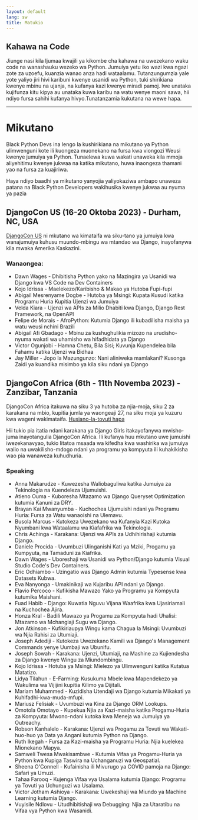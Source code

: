 ```yaml
---
layout: default
lang: sw
title: Matukio
---
```


## Kahawa na Code

Jiunge nasi kila Ijumaa kwajili ya kikombe cha kahawa na uwezekano waku code na wanashauku wezeko wa Python. Jumuiya yetu iko wazi kwa ngazi zote za uzoefu, kuanzia wanao anza hadi wataalamu. Tutanzungumzia yale yote yaliyo jiri hivi karibuni kwenye usanidi wa Python, tuki shirikiana kwenye mbinu na ujanja, na kufanya kazi kwenye miradi pamoj. Iwe unataka kujifunza kitu kipya au unataka kuwa karibu na watu wenye maoni sawa, hii ndiyo fursa sahihi kufanya hivyo.Tunatanzamia kukutana na wewe hapa.

---

# Mikutano

Black Python Devs ina lengo la kushirikiana na mikutano ya Python ulimwenguni kote ili kuongeza muonekano na fursa kwa viongozi Weusi kwenye jumuiya ya Python. Tunaelewa kuwa wakati unaweka kila mmoja aliyehitimu kwenye jukwaa na katika mikutano, huwa inaongeza thamani yao na fursa za kuajiriwa.

<!--
Kuongeza mkutano mojawapo ya yafuatayo yapaswa kufuatiliwa

1. Mwanachama wa Black Python Dev yapaswa awe anaongea kwenye huo mkutano
2. Huo mkutano unapaswa kuwa na programu iliyoanzishwa kuwezesha watu Weusi na Jumuiya Kihistoria Zilizotengwa kuchangia.

Mfano
-----

## JINA LA MKUTANO (TAREHE), Mji, Maeneo, Nchi

SENTENSI MOJA YA UFAFANUZI WA HUO MKUTANO. Hakikisha kuweka uhusiano-wa-tovuti mkutano wenyewe.

### Kuongea
- MTU - HOTUBA au JINA LA JUKUMU
---
-->

Haya ndiyo baadhi ya mikutano yanyojia yaliyokaziwa ambapo unaweza patana na Black Python Developers wakihusika kwenye jukwaa au nyuma ya pazia

## DjangoCon US (16-20 Oktoba 2023) - Durham, NC, USA

[DjangoCon US](https://2023.djangocon.us/) ni mkutano wa kimataifa wa siku-tano ya jumuiya kwa wanajumuiya kuhusu muundo-mbingu wa mtandao wa Django, inayofanywa kila mwaka Amerika Kaskazini.

### Wanaongea:

- Dawn Wages - Dhibitisha Python yako na Mazingira ya Usanidi wa Django kwa VS Code na Dev Containers
- Kojo Idrissa - Maelekezo/Karibisho & Makao ya Hutoba Fupi-fupi
- Abigail Mesrenyame Dogbe - Hutoba ya Msingi: Kupata Kusudi katika Programu Huria Kupitia Ujenzi wa Jumuiya
- Velda Kiara - Ujenzi wa APIs za Milio Dhabiti kwa Django, Django Rest Framework, na OpenAPI
- Felipe de Morais - AfroPython: Kutumia Django ili kubadilisha maisha ya watu weusi nchini Brazili
- Abigail Afi Gbadago - Mbinu za kushughulikia mizozo na urudisho-nyuma wakati wa uhamisho wa hifadhidata ya Django
- Victor Ogunjobi - Hamna Chetu, Bila Sisi; Kuvunja Kupendelea bila Fahamu katika Ujenzi wa Bidhaa
- Jay Miller - Jopo la Mazungunzo: Nani aliniweka mamlakani? Kusonga Zaidi ya kuandika misimbo ya kila siku ndani ya Django

## DjangoCon Africa (6th - 11th Novemba 2023) - Zanzibar, Tanzania

DjangoCon Africa itakuwa na siku 3 ya hutoba za njia-moja, siku 2 za karakana na mbio, kupitia jumla ya waongeaji 27, na siku moja ya kuzuru kwa wageni wakimataifa. [Husiano-la-tovuti hapa](https://2023.djangocon.africa/news/announcing-djangocon-africa-2023/)

Hii tukio pia itatia ndani karakana ya Django Girls itakayofanywa mwisho-juma inayotangulia DjangoCon Africa. Ili kufanya huu mkutano uwe jumuishi iwezekanavyao, tukio litatoa msaada wa kifedha kwa washirika wa jumuiya walio na uwakilisho-mdogo ndani ya programu ya kompyuta ili kuhakikisha wao pia wanaweza kuhudhuria.

### Speaking

- Anna Makarudze - Kuwezesha Waliobaguliwa katika Jumuiya za Tekinologia na Kuendeleza Ujumuishi.
- Atieno Ouma - Kuboresha Mtazamo wa Django Queryset Optimization kutumia Kanuni za DRY.
- Brayan Kai Mwanyumba - Kuchochea Ujumuishi ndani ya Programu Huria: Fursa za Watu wanaoishi na Ulemavu.
- Busola Marcus - Kutokeza Uwezekano wa Kufanyia Kazi Kutoka Nyumbani kwa Wataalamu wa Kiafafrika wa Tekinologia.
- Chris Achinga - Karakana: Ujenzi wa APIs za Udhihirishaji kutumia Django.
- Daniele Procida - Uvumbuzi Ulinganishi Kati ya Mziki, Progamu ya Kumpyuta, na Tamaduni za Kiafrika.
- Dawn Wages - Uboreshaji wa Usanidi wa Python/Django kutumia Visual Studio Code's Dev Containers.
- Eric Odhiambo - Uzingatio was Django Admin kutumia Typesense kwa Datasets Kubwa.
- Eva Nanyonga - Umakinikaji wa Kujaribu API ndani ya Django.
- Flavio Percoco - Kufikisha Mawazo Yako ya Programu ya Kompyuta kutumika Maishani.
- Fuad Habib - Django: Kuwatia Nguvu Vijana Waafrika kwa Ujasiriamali na Kuchochea Ajira.
- Honza Kral - Badili Mawazo ya Progamu za Kompyuta hadi Uhalisi: Mtazamo wa Mchangiaji Sugu wa Django.
- Jon Atkinson - Kufikiriaupya Wingu kama Chagua la Msingi: Uvumbuzi wa Njia Rahisi za Utumiaji.
- Joseph Adediji - Kutokeza Uwezekano Kamili wa Django's Management Commands yenye Uumbaji wa Ubunifu.
- Joseph Sowah - Karakana: Ujenzi, Utumiaji, na Mashine za Kujiendesha za Django kwenye Wingu za Miundombingu.
- Kojo Idrissa - Hotuba ya Msingi: Mielezo ya Ulimwenguni katika Kutatua Matatizo.
- Lidya Tilahun - E-Farming: Kusukuma Mbele kwa Mapendekezo ya Wakulima wa Vijijini kupitia Kilimo ya Dijitali.
- Mariam Muhammed - Kuzidisha Utendaji wa Django kutumia Mikakati ya Kuhifadhi-kwa-muda-mfupi.
- Mariusz Felisiak - Uvumbuzi wa Kina za Django ORM Lookups.
- Omotola Omotayo - Kupekua Njia za Kazi-maisha katika Progamu-Huria za Kompyuta: Mwono-ndani kutoka kwa Meneja wa Jumuiya ya Outreachy.
- Robson Kanhalelo - Karakana: Ujenzi wa Progamu za Tovuti wa Wakati-huo-huo ya Data ya Angani kutumia Python na Django.
- Ruth Ikegah - Fursa za Kazi-maisha ya Programu Huria: Njia kuelekea Mionekano Mapya.
- Samweli Twesa Mwakisambwe - Kutumia Vifaa ya Progamu-Huria ya Python kwa Kupiga Taswira na Uchanganuzi wa Geospatial.
- Sheena O'Connell - Kufainisha ili Mivurugo ya COVID pamoja na Django: Safari ya Umuzi.
- Tahaa Farooq - Kujenga Vifaa vya Usalama kutumia Django: Programu ya Tovuti ya Uchunguzi wa Usalama.
- Victor Jotham Ashioya - Karakana: Uwekeshaji wa Miundo ya Machine Learning kutumia Django.
- Vuyisile Ndlovu - Utudhibitishaji wa Debugging: Njia za Utaratibu na Vifaa vya Python kwa Wasanidi.
